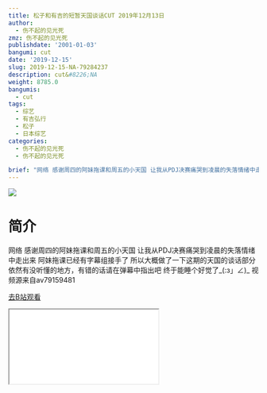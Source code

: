 ```yaml
---
title: 松子和有吉的短暂天国谈话CUT 2019年12月13日
author:
  - 伤不起的见光死
zmz: 伤不起的见光死
publishdate: '2001-01-03'
bangumi: cut
date: '2019-12-15'
slug: 2019-12-15-NA-79284237
description: cut&#8226;NA
weight: 8785.0
bangumis:
  - cut
tags:
  - 综艺
  - 有吉弘行
  - 松子
  - 日本综艺
categories:
  - 伤不起的见光死
  - 伤不起的见光死

brief: "网络 感谢周四的阿妹拖课和周五的小天国 让我从PDJ决赛痛哭到凌晨的失落情绪中走出来 阿妹拖课已经有字幕组接手了 所以大概做了一下这期的天国的谈话部分 依然有没听懂的地方，有错的话请在弹幕中指出吧 终于能睡个好觉了_(:з」∠)_ 视频源来自av79159481"
---
```

![](https://raw.githubusercontent.com/tcgriffith/owaraisite/master/static/tmpimg/674cca115f3a504013997b678573ed106e958357.png.480.jpg)
# 简介  
网络
感谢周四的阿妹拖课和周五的小天国
让我从PDJ决赛痛哭到凌晨的失落情绪中走出来
阿妹拖课已经有字幕组接手了
所以大概做了一下这期的天国的谈话部分
依然有没听懂的地方，有错的话请在弹幕中指出吧
终于能睡个好觉了_(:з」∠)_
视频源来自av79159481  

[去B站观看](https://www.bilibili.com/video/av79284237/)
<div class ="resp-container"><iframe class="testiframe" src="//player.bilibili.com/player.html?aid=79284237"", scrolling="no", allowfullscreen="true" > </iframe></div> 
